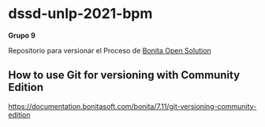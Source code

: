 # dssd-unlp-2021-bpm

**Grupo 9**

Repositorio para versionar el Proceso de [Bonita Open Solution](https://www.bonitasoft.com/)

## How to use Git for versioning with Community Edition

https://documentation.bonitasoft.com/bonita/7.11/git-versioning-community-edition
